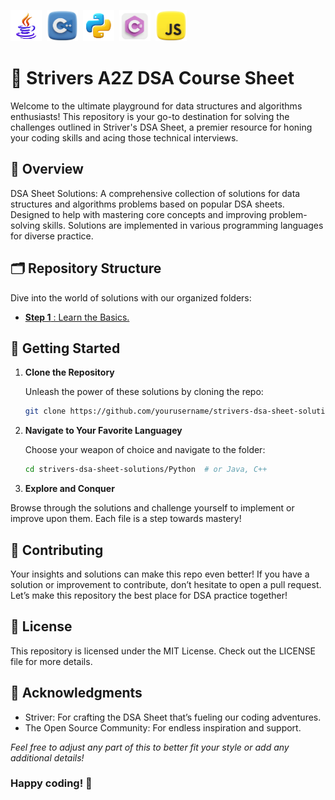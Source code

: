 
<img src="src/java.png" alt="image" width="50" height="50" >&nbsp;
<img src="src/cpp.png" alt="image" width="50" height="50" >&nbsp;
<img src="src/python.png" alt="image" width="50" height="50" >&nbsp;
<img src="src/csharp.png" alt="image" width="50" height="50" >&nbsp;
<img src="src/javascript.png" alt="image" width="50" height="50" >&nbsp;

# 🚀 Strivers A2Z DSA Course Sheet


Welcome to the ultimate playground for data structures and algorithms enthusiasts! This repository is your go-to destination for solving the challenges outlined in Striver's DSA Sheet, a premier resource for honing your coding skills and acing those technical interviews.

## 🌟 Overview

DSA Sheet Solutions: A comprehensive collection of solutions for data structures and algorithms problems based on popular DSA sheets. Designed to help with mastering core concepts and improving problem-solving skills. Solutions are implemented in various programming languages for diverse practice.

## 🗂️ Repository Structure

Dive into the world of solutions with our organized folders:

- [**Step 1** : Learn the Basics.](./Step%201%20%20Learn%20the%20Basics/)


## 🚀 Getting Started

1. **Clone the Repository**

   Unleash the power of these solutions by cloning the repo:

   ```bash
   git clone https://github.com/yourusername/strivers-dsa-sheet-solutions.git 
   ```

2. **Navigate to Your Favorite Languagey**

   Choose your weapon of choice and navigate to the folder:

   ```bash
   cd strivers-dsa-sheet-solutions/Python  # or Java, C++
   ```


3. **Explore and Conquer**

  Browse through the solutions and challenge yourself to implement or improve upon them. Each file is a step towards mastery!


## 🤝 Contributing
Your insights and solutions can make this repo even better! If you have a solution or improvement to contribute, don’t hesitate to open a pull request. Let’s make this repository the best place for DSA practice together!

## 📜 License
This repository is licensed under the MIT License. Check out the LICENSE file for more details.

## 🎉 Acknowledgments
- Striver: For crafting the DSA Sheet that’s fueling our coding adventures.
- The Open Source Community: For endless inspiration and support.




_Feel free to adjust any part of this to better fit your style or add any additional details!_

### Happy coding! 🚀